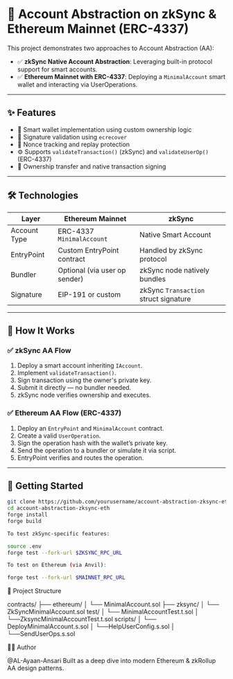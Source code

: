 # 🧠 Account Abstraction on zkSync & Ethereum Mainnet (ERC-4337)

This project demonstrates two approaches to Account Abstraction (AA):

- ✅ **zkSync Native Account Abstraction**: Leveraging built-in protocol support for smart accounts.
- ✅ **Ethereum Mainnet with ERC-4337**: Deploying a `MinimalAccount` smart wallet and interacting via UserOperations.

---

## ✨ Features

- 🔐 Smart wallet implementation using custom ownership logic
- 📝 Signature validation using `ecrecover`
- 🔁 Nonce tracking and replay protection
- ⚙️ Supports `validateTransaction()` (zkSync) and `validateUserOp()` (ERC-4337)
- 📜 Ownership transfer and native transaction signing

---

## 🛠️ Technologies

| Layer | Ethereum Mainnet | zkSync |
|------|------------------|--------|
| Account Type | ERC-4337 `MinimalAccount` | Native Smart Account |
| EntryPoint | Custom EntryPoint contract | Handled by zkSync protocol |
| Bundler | Optional (via user op sender) | zkSync node natively bundles |
| Signature | EIP-191 or custom | zkSync `Transaction` struct signature |

---

## 🧪 How It Works

### ✅ zkSync AA Flow

1. Deploy a smart account inheriting `IAccount`.
2. Implement `validateTransaction()`.
3. Sign transaction using the owner's private key.
4. Submit it directly — no bundler needed.
5. zkSync node verifies ownership and executes.

### ✅ Ethereum AA Flow (ERC-4337)

1. Deploy an `EntryPoint` and `MinimalAccount` contract.
2. Create a valid `UserOperation`.
3. Sign the operation hash with the wallet’s private key.
4. Send the operation to a bundler or simulate it via script.
5. EntryPoint verifies and routes the operation.

---

## 🚀 Getting Started

```bash
git clone https://github.com/yourusername/account-abstraction-zksync-eth.git
cd account-abstraction-zksync-eth
forge install
forge build

To test zkSync-specific features:

source .env
forge test --fork-url $ZKSYNC_RPC_URL

To test on Ethereum (via Anvil):

forge test --fork-url $MAINNET_RPC_URL
```

📁 Project Structure

contracts/
├── ethereum/
│   └── MinimalAccount.sol
├── zksync/
│   └── ZkSyncMinimalAccount.sol
test/
│   └── MinimalAccountTest.t.sol
│   └──ZksyncMinimalAccountTest.t.sol
scripts/
│   └── DeployMinimalAccount.s.sol
│   └──HelpUserConfig.s.sol
│   └──SendUserOps.s.sol

🧑‍💻 Author

@AL-Ayaan-Ansari
Built as a deep dive into modern Ethereum & zkRollup AA design patterns.
